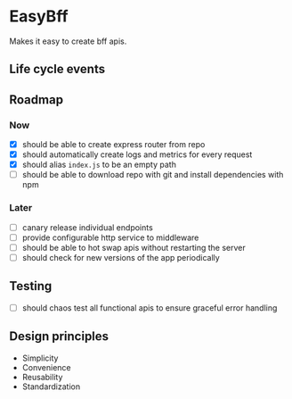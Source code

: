 # EasyBff

Makes it easy to create bff apis.

## Life cycle events

## Roadmap

### Now

- [x] should be able to create express router from repo
- [x] should automatically create logs and metrics for every request
- [x] should alias `index.js` to be an empty path
- [ ] should be able to download repo with git and install dependencies with npm

### Later

- [ ] canary release individual endpoints
- [ ] provide configurable http service to middleware
- [ ] should be able to hot swap apis without restarting the server
- [ ] should check for new versions of the app periodically

## Testing

- [ ] should chaos test all functional apis to ensure graceful error handling

## Design principles

- Simplicity
- Convenience
- Reusability
- Standardization